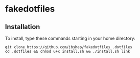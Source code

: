 # fakedotfiles

## Installation

To install, type these commands starting in your home directory:

```
git clone https://github.com/jbshep/fakedotfiles .dotfiles
cd .dotfiles && chmod u+x install.sh && ./install.sh link
```

